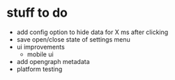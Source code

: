 # stuff to do

- add config option to hide data for X ms after clicking
- save open/close state of settings menu
- ui improvements
	- mobile ui
- add opengraph metadata
- platform testing
